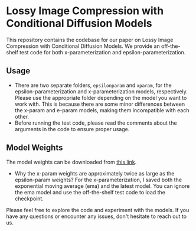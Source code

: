 # Lossy Image Compression with Conditional Diffusion Models

This repository contains the codebase for our paper on Lossy Image Compression with Conditional Diffusion Models. We provide an off-the-shelf test code for both x-parameterization and epsilon-parameterization.

## Usage

- There are two separate folders, `epsilonparam` and `xparam`, for the epsilon-parameterization and x-parameterization models, respectively. Please use the appropriate folder depending on the model you want to work with. This is because there are some minor differences between the x-param and e-param models, making them incompatible with each other.
- Before running the test code, please read the comments about the arguments in the code to ensure proper usage.

## Model Weights

The model weights can be downloaded from [this link](https://drive.google.com/drive/folders/197Wl5cwjaCvrEvggMcyNeHOSxq2rDZ1F?usp=sharing).
- Why the x-param weights are approximately twice as large as the epsilon-param weights? For the x-parameterization, I saved both the exponential moving average (ema) and the latest model. You can ignore the ema model and use the off-the-shelf test code to load the checkpoint.

Please feel free to explore the code and experiment with the models. If you have any questions or encounter any issues, don't hesitate to reach out to us.